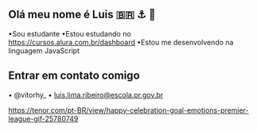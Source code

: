 ## Olá meu nome é Luis 🇧🇷 ⚓ 👾

•Sou estudante 
•Estou estudando no https://cursos.alura.com.br/dashboard
•Estou me desenvolvendo na linguagem JavaScript 

## Entrar em contato comigo 
• @vitorhy_ 
• luis.lima.ribeiro@escola.pr.gov.br

https://tenor.com/pt-BR/view/happy-celebration-goal-emotions-premier-league-gif-25780749





